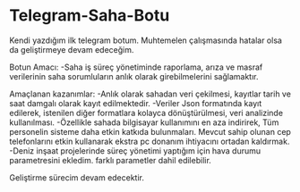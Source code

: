 # Telegram-Saha-Botu
Kendi yazdığım ilk telegram botum. Muhtemelen çalışmasında hatalar olsa da geliştirmeye devam edeceğim.

Botun Amacı: 
-Saha iş süreç yönetiminde raporlama, arıza ve masraf verilerinin saha sorumluların anlık olarak girebilmelerini sağlamaktır. 

Amaçlanan kazanımlar:
-Anlık olarak sahadan veri çekilmesi, kayıtlar tarih ve saat damgalı olarak kayıt edilmektedir.
-Veriler Json formatında kayıt edilerek, istenilen diğer formatlara kolayca dönüştürülmesi, veri analizinde kullanılması.
-Özellikle sahada bilgisayar kullanımını en aza indirirek, Tüm  personelin sisteme daha etkin katkıda bulunmaları. Mevcut sahip olunan cep telefonlarını etkin kullanarak
ekstra pc donanım ihtiyacını ortadan kaldırmak.
-Deniz inşaat projelerinde süreç yönetimi yaptığım için hava durumu parametresini ekledim. farklı parametler dahil edilebilir.


Geliştirme sürecim devam edecektir. 
